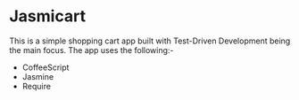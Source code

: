# Jasmicart

This is a simple shopping cart app built with Test-Driven Development being the main focus. The app uses the following:-

* CoffeeScript 
* Jasmine 
* Require
